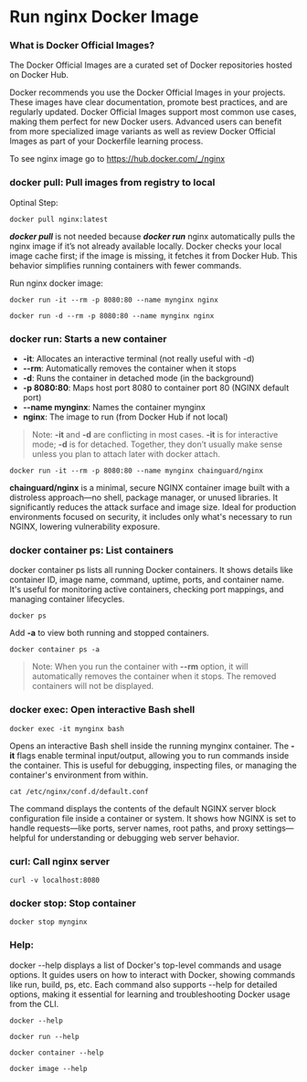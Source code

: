 # Run nginx Docker Image

### What is Docker Official Images?
The Docker Official Images are a curated set of Docker repositories hosted on Docker Hub.

Docker recommends you use the Docker Official Images in your projects. These images have clear documentation, promote best practices, and are regularly updated. Docker Official Images support most common use cases, making them perfect for new Docker users. Advanced users can benefit from more specialized image variants as well as review Docker Official Images as part of your Dockerfile learning process.

To see nginx image go to https://hub.docker.com/_/nginx

### docker pull: Pull images from registry to local
Optinal Step:
```
docker pull nginx:latest
```

***docker pull*** is not needed because ***docker run*** nginx automatically pulls the nginx image if it’s not already available locally. Docker checks your local image cache first; if the image is missing, it fetches it from Docker Hub. This behavior simplifies running containers with fewer commands.

Run nginx docker image:
```
docker run -it --rm -p 8080:80 --name mynginx nginx
```

```
docker run -d --rm -p 8080:80 --name mynginx nginx
```

### docker run: Starts a new container
- **-it**: Allocates an interactive terminal (not really useful with -d)
- **--rm**: Automatically removes the container when it stops
- **-d**: Runs the container in detached mode (in the background)
- **-p 8080:80**: Maps host port 8080 to container port 80 (NGINX default port)
- **--name mynginx**: Names the container mynginx
- **nginx**: The image to run (from Docker Hub if not local)

> Note: **-it** and **-d** are conflicting in most cases. **-it** is for interactive mode; **-d** is for detached. Together, they don’t usually make sense unless you plan to attach later with docker attach.

```
docker run -it --rm -p 8080:80 --name mynginx chainguard/nginx
```
**chainguard/nginx** is a minimal, secure NGINX container image built with a distroless approach—no shell, package manager, or unused libraries. It significantly reduces the attack surface and image size. Ideal for production environments focused on security, it includes only what's necessary to run NGINX, lowering vulnerability exposure.

### docker container ps: List containers
docker container ps lists all running Docker containers. It shows details like container ID, image name, command, uptime, ports, and container name. It's useful for monitoring active containers, checking port mappings, and managing container lifecycles.
```
docker ps
```
Add **-a** to view both running and stopped containers.
```
docker container ps -a
```

> Note: When you run the container with **--rm** option, it will automatically removes the container when it stops. The removed containers will not be displayed.

### docker exec: Open interactive Bash shell
```
docker exec -it mynginx bash 
```
Opens an interactive Bash shell inside the running mynginx container. The **-it** flags enable terminal input/output, allowing you to run commands inside the container. This is useful for debugging, inspecting files, or managing the container's environment from within.

```
cat /etc/nginx/conf.d/default.conf 
```
The command displays the contents of the default NGINX server block configuration file inside a container or system. It shows how NGINX is set to handle requests—like ports, server names, root paths, and proxy settings—helpful for understanding or debugging web server behavior.

### curl: Call nginx server
```
curl -v localhost:8080
```

### docker stop: Stop container
```
docker stop mynginx
```

### Help:
docker --help displays a list of Docker's top-level commands and usage options. It guides users on how to interact with Docker, showing commands like run, build, ps, etc. Each command also supports --help for detailed options, making it essential for learning and troubleshooting Docker usage from the CLI.
```
docker --help
```

```
docker run --help
```

```
docker container --help
```

```
docker image --help
```
